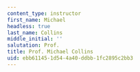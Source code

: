 ```yaml
---
content_type: instructor
first_name: Michael
headless: true
last_name: Collins
middle_initial: ''
salutation: Prof.
title: Prof. Michael Collins
uid: ebb61145-1d54-4a40-ddbb-1fc2895c2bb3
---
```

